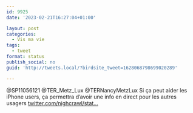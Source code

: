 ```yaml
---
id: 9925
date: '2023-02-21T16:27:04+01:00'

layout: post
categories:
  - Vis ma vie
tags:
  - tweet
format: status
publish_social: no
guid: 'http://tweets.local/?birdsite_tweet=1628068798699020289'

---
```


@SP11056121 @TER\_Metz\_Lux @TERNancyMetzLux Si ça peut aider les iPhone users, ça permettra d’avoir une info en direct pour les autres usagers [twitter.com/nighcrawl/stat…](https://twitter.com/nighcrawl/status/1627299358566674434)